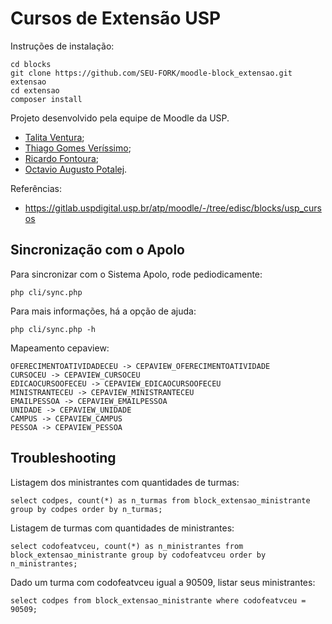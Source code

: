 # Cursos de Extensão USP

Instruções de instalação:

    cd blocks
    git clone https://github.com/SEU-FORK/moodle-block_extensao.git extensao
    cd extensao
    composer install

Projeto desenvolvido pela equipe de Moodle da USP.

- [Talita Ventura](https://github.com/TalitaVentura16);
- [Thiago Gomes Veríssimo](https://github.com/thiagogomesverissimo);
- [Ricardo Fontoura](https://github.com/ricardfo);
- [Octavio Augusto Potalej](https://github.com/Potalej).


Referências:

- https://gitlab.uspdigital.usp.br/atp/moodle/-/tree/edisc/blocks/usp_cursos

## Sincronização com o Apolo

Para sincronizar com o Sistema Apolo, rode pediodicamente:

    php cli/sync.php

Para mais informações, há a opção de ajuda:

    php cli/sync.php -h
    
Mapeamento cepaview:

    OFERECIMENTOATIVIDADECEU -> CEPAVIEW_OFERECIMENTOATIVIDADE
    CURSOCEU -> CEPAVIEW_CURSOCEU
    EDICAOCURSOOFECEU -> CEPAVIEW_EDICAOCURSOOFECEU
    MINISTRANTECEU -> CEPAVIEW_MINISTRANTECEU
    EMAILPESSOA -> CEPAVIEW_EMAILPESSOA
    UNIDADE -> CEPAVIEW_UNIDADE
    CAMPUS -> CEPAVIEW_CAMPUS
    PESSOA -> CEPAVIEW_PESSOA
    
## Troubleshooting
   
Listagem dos ministrantes com quantidades de turmas:

    select codpes, count(*) as n_turmas from block_extensao_ministrante group by codpes order by n_turmas;
    
Listagem de turmas com quantidades de ministrantes:

    select codofeatvceu, count(*) as n_ministrantes from block_extensao_ministrante group by codofeatvceu order by n_ministrantes;    
    
Dado um turma com codofeatvceu igual a 90509, listar seus ministrantes:

    select codpes from block_extensao_ministrante where codofeatvceu = 90509;

    
 
 
 
 
 
 
 
